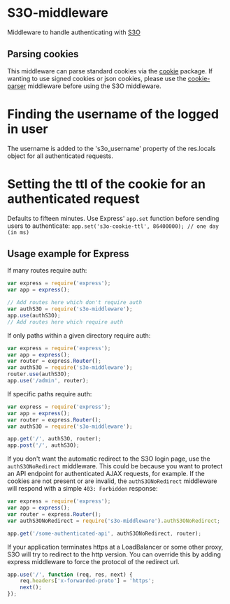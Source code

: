 # S3O-middleware
Middleware to handle authenticating with [S3O](http://s3o.ft.com/docs)

## Parsing cookies
This middleware can parse standard cookies via the [cookie](http://npmjs.com/package/cookie) package. If wanting to use signed cookies or json cookies, please use the [cookie-parser](https://www.npmjs.com/package/cookie-parser) middleware before using the S3O middleware.

# Finding the username of the logged in user
The username is added to the 's3o_username' property of the res.locals object for all authenticated requests.

# Setting the ttl of the cookie for an authenticated request
Defaults to fifteen minutes. Use Express' `app.set` function before sending users to authenticate:
`app.set('s3o-cookie-ttl', 86400000); // one day (in ms)`

## Usage example for Express
If many routes require auth:
```js
var express = require('express');
var app = express();

// Add routes here which don't require auth
var authS3O = require('s3o-middleware');
app.use(authS3O);
// Add routes here which require auth
```
If only paths within a given directory require auth:
```js
var express = require('express');
var app = express();
var router = express.Router();
var authS3O = require('s3o-middleware');
router.use(authS3O);
app.use('/admin', router);
```
If specific paths require auth:
```js
var express = require('express');
var app = express();
var router = express.Router();
var authS3O = require('s3o-middleware');

app.get('/', authS3O, router);
app.post('/', authS3O);
```

If you don't want the automatic redirect to the S3O login page, use the
`authS3ONoRedirect` middleware. This could be because you want to protect an
API endpoint for authenticated AJAX requests, for example. If the
cookies are not present or are invalid, the `authS3ONoRedirect`
middleware will respond with a simple `403: Forbidden` response:

```js
var express = require('express');
var app = express();
var router = express.Router();
var authS3ONoRedirect = require('s3o-middleware').authS3ONoRedirect;

app.get('/some-authenticated-api', authS3ONoRedirect, router);
```

If your application terminates https at a LoadBalancer or some other proxy, S3O will try to
redirect to the http version. You can override this by adding express middleware
to force the protocol of the redirect url.

```js
app.use('/', function (req, res, next) {
    req.headers['x-forwarded-proto'] = 'https';
    next();
});
```
